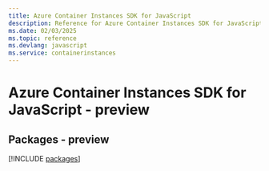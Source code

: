 ```yaml
---
title: Azure Container Instances SDK for JavaScript
description: Reference for Azure Container Instances SDK for JavaScript
ms.date: 02/03/2025
ms.topic: reference
ms.devlang: javascript
ms.service: containerinstances
---
```

# Azure Container Instances SDK for JavaScript - preview
## Packages - preview
[!INCLUDE [packages](container-instances-index.md)]